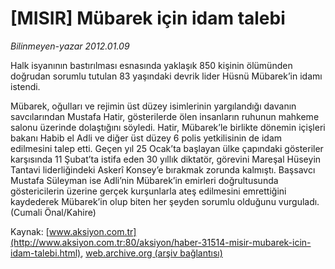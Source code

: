 # [MISIR] Mübarek için idam talebi

*Bilinmeyen-yazar 2012.01.09*

<font class="agenda2NewsSpot">
 Halk isyanının bastırılması esnasında yaklaşık 850 kişinin ölümünden doğrudan sorumlu tutulan 83 yaşındaki devrik lider Hüsnü Mübarek’in idamı istendi.
</font>
<font class="newsDetail">
 <p>
  Mübarek, oğulları ve rejimin üst düzey isimlerinin yargılandığı davanın savcılarından Mustafa Hatir, gösterilerde ölen insanların ruhunun mahkeme salonu üzerinde dolaştığını söyledi. Hatir, Mübarek’le birlikte dönemin içişleri bakanı Habib el Adli ve diğer üst düzey 6 polis yetkilisinin de idam edilmesini talep etti. Geçen yıl 25 Ocak’ta başlayan ülke çapındaki gösteriler karşısında 11 Şubat’ta istifa eden 30 yıllık diktatör, görevini Mareşal Hüseyin Tantavi liderliğindeki Askerî Konsey’e bırakmak zorunda kalmıştı. Başsavcı Mustafa Süleyman ise Adli’nin Mübarek’in emirleri doğrultusunda göstericilerin üzerine gerçek kurşunlarla ateş edilmesini emrettiğini kaydederek Mübarek’in olup biten her şeyden sorumlu olduğunu vurguladı. (Cumali Önal/Kahire)
 </p>
</font>

Kaynak: [www.aksiyon.com.tr](http://www.aksiyon.com.tr:80/aksiyon/haber-31514-misir-mubarek-icin-idam-talebi.html), [web.archive.org (arşiv bağlantısı)](http://web.archive.org/web/20120118005723/http://www.aksiyon.com.tr:80/aksiyon/haber-31514-misir-mubarek-icin-idam-talebi.html)
